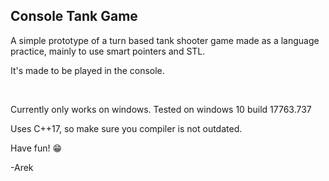 ## Console Tank Game

A simple prototype of a turn based tank shooter game made as a language practice, mainly to use smart pointers and STL.

It's made to be played in the console.

<br>

Currently only works on windows. Tested on windows 10 build 17763.737

Uses C++17, so make sure you compiler is not outdated.

Have fun! 😁

-Arek
